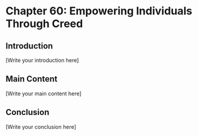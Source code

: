# Chapter 60: Empowering Individuals Through Creed

## Introduction

[Write your introduction here]

## Main Content

[Write your main content here]

## Conclusion

[Write your conclusion here]